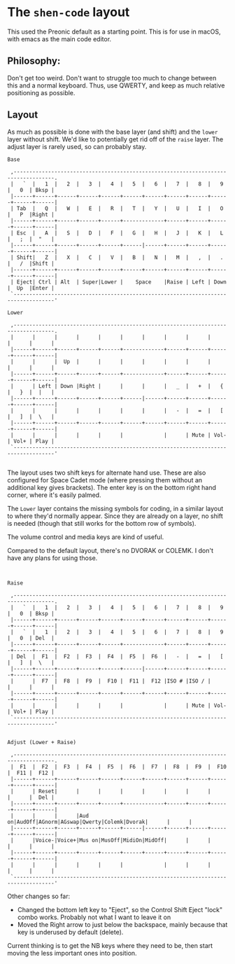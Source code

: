# The `shen-code` layout

This used the Preonic default as a starting point. This is for use in  macOS, with emacs as the main code editor.
 
## Philosophy:
 
Don't get too weird. Don't want to struggle too much to change between this and a normal keyboard. Thus, use QWERTY, and keep as much relative positioning as possible. 
 
## Layout

As much as possible is done with the base layer (and shift) and the `lower` layer without shift. We'd like to potentially get rid off of the `raise` layer. The adjust layer is rarely used, so can probably stay.
 
````
Base

 ,-----------------------------------------------------------------------------------.
 |   `  |   1  |   2  |   3  |   4  |   5  |   6  |   7  |   8  |   9  |   0  | Bksp |
 |------+------+------+------+------+------+------+------+------+------+------+------|
 | Tab  |   Q  |   W  |   E  |   R  |   T  |   Y  |   U  |   I  |   O  |   P  |Right |
 |------+------+------+------+------+-------------+------+------+------+------+------|
 | Esc  |   A  |   S  |   D  |   F  |   G  |   H  |   J  |   K  |   L  |   ;  |  "   |
 |------+------+------+------+------+------|------+------+------+------+------+------|
 | Shift|   Z  |   X  |   C  |   V  |   B  |   N  |   M  |   ,  |   .  |   /  |Shift |
 |------+------+------+------+------+------+------+------+------+------+------+------|
 | Eject| Ctrl | Alt  | Super|Lower |    Space    |Raise | Left | Down |  Up  |Enter |
 `-----------------------------------------------------------------------------------'

Lower

 ,-----------------------------------------------------------------------------------.
 |      |      |      |      |      |      |      |      |      |      |      |      |
 |------+------+------+------+------+-------------+------+------+------+------+------|
 |      |      |  Up  |      |      |      |      |      |      |      |      |      |
 |------+------+------+------+------+-------------+------+------+------+------+------|
 |      | Left | Down |Right |      |      |      |   _  |   +  |   {  |   }  |  |   |
 |------+------+------+------+------+------|------+------+------+------+------+------|
 |      |      |      |      |      |      |      |   -  |   =  |   [  |   ]  |  \   |
 |------+------+------+------+------+------+------+------+------+------+------+------|
 |      |      |      |      |      |             |      | Mute | Vol- | Vol+ | Play |
 `-----------------------------------------------------------------------------------'
 
````

The layout uses two shift keys for alternate hand use. These are also configured for Space Cadet mode (where pressing them without an additional key gives brackets). The enter key is on the bottom right hand corner, where it's easily palmed.

The `Lower` layer contains the missing symbols for coding, in a similar layout to where they'd normally appear. Since they are already on a layer, no shift is needed (though that still works for the bottom row of symbols).

The volume control and media keys are kind of useful.

Compared to the default layout, there's no DVORAK or COLEMK. I don't have any plans for using those.

````


Raise

 ,-----------------------------------------------------------------------------------.
 |   `  |   1  |   2  |   3  |   4  |   5  |   6  |   7  |   8  |   9  |   0  | Bksp |
 |------+------+------+------+------+------+------+------+------+------+------+------|
 |   `  |   1  |   2  |   3  |   4  |   5  |   6  |   7  |   8  |   9  |   0  | Del  |
 |------+------+------+------+------+-------------+------+------+------+------+------|
 | Del  |  F1  |  F2  |  F3  |  F4  |  F5  |  F6  |   -  |   =  |   [  |   ]  |  \   |
 |------+------+------+------+------+------|------+------+------+------+------+------|
 |      |  F7  |  F8  |  F9  |  F10 |  F11 |  F12 |ISO # |ISO / |      |      |      |
 |------+------+------+------+------+------+------+------+------+------+------+------|
 |      |      |      |      |      |             |      | Mute | Vol- | Vol+ | Play |
 `-----------------------------------------------------------------------------------'


Adjust (Lower + Raise)

 ,-----------------------------------------------------------------------------------.
 |  F1  |  F2  |  F3  |  F4  |  F5  |  F6  |  F7  |  F8  |  F9  |  F10 |  F11 |  F12 |
 |------+------+------+------+------+------+------+------+------+------+------+------|
 |      | Reset|      |      |      |      |      |      |      |      |      |  Del |
 |------+------+------+------+------+-------------+------+------+------+------+------|
 |      |      |      |Aud on|AudOff|AGnorm|AGswap|Qwerty|Colemk|Dvorak|      |      |
 |------+------+------+------+------+------|------+------+------+------+------+------|
 |      |Voice-|Voice+|Mus on|MusOff|MidiOn|MidOff|      |      |      |      |      |
 |------+------+------+------+------+------+------+------+------+------+------+------|
 |      |      |      |      |      |             |      |      |      |      |      |
 `-----------------------------------------------------------------------------------'

````

Other changes so far:

 - Changed the bottom left key to "Eject", so the Control Shift Eject "lock" combo works. Probably not what I want to leave it on
 - Moved the Right arrow to just below the backspace, mainly because that key is underused by default (delete).
 
 Current thinking is to get the NB keys where they need to be, then start moving the less important ones into position.
